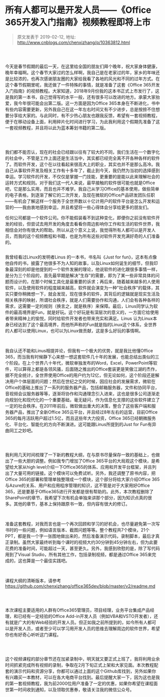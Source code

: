 # 所有人都可以是开发人员——《Office 365开发入门指南》视频教程即将上市 
> 原文发表于 2019-02-12, 地址: http://www.cnblogs.com/chenxizhang/p/10363812.html 


<p><img src="https://img2018.cnblogs.com/blog/9072/201902/9072-20190212080100703-570197462.jpg" alt=""/>
	</p><p>
 </p><p><span><span>今天是春节假期的最后一天，在这里给全国的朋友们拜个晚年，祝大家身体健康，晚年幸福啊。这个春节大家过的怎么样啊，我自己是在老家过的年，家乡的年味还是比较浓的，也再次感谢朋友圈的大家给我看了各地的风光和不同的过年方式。在这个春节假期里呢，我还做了一件特殊的事情，就是准备了这套《Office 365开发入门指南》的视频教程。大家知道，2018年9月份我的这本书正式上市发行了，这是我的第一本书，自己觉得写的水平一般，还有很多可以改进的地方。承蒙大家抬爱，我今年很可能会出第二版。这一方面是因为Office 365本身在不断进化，书中有些内容需要更新，另外我自己在这一年左右时间又有不少进步，总是按捺不住想要分享给大家的。与此同时，有不少热心朋友也跟我反馈，希望有一套视频教程，便于在移动设备上面，利用碎片化时间进行学习，为此我利用这个假期先准备了这一套视频教程，并且将以此为蓝本筹划书籍的第二版。</span>
		</span></p><p>
 </p><p><img src="https://img2018.cnblogs.com/blog/9072/201902/9072-20190212080100997-1446477982.jpg" alt=""/>
	</p><p><span>我们都不能否认，现在的社会已经跟以往有了较大的不同，我们生活在一个数字化的社会中，不管是工作上面还是生活当中，其实都已经完全离不开各种各样的软件了。而软件开发，这个在以往看起来很高大上的职业，其实也并不是那么高冷。我自己从事软件开发及相关工作有十多年了，截止到今天，我仍然为当初的选择感到幸运。学习软件的开发，不仅仅是掌握一门技能，更重要的是能以此来理解社会的运转方式和规则。对于我们这一代人来说，最早接触的软件很可能也就是Office吧，它是那么实用，而且也并不难学。我自己从学习Office的基本使用，做些简单的电子表格，到逐渐了解它的二次开发，及现在微软的Office产品研发团队任职——有机会了解这样一个服务于全世界数以十亿计用户的软件平台是怎么开发和运营的——我由衷地感到幸运，并且希望将一些心得体会分享给更多的朋友们。
</span></p><p><span>任何公司都是一个软件公司。你不能假装看不到这种变化，即便你之前没有软件开发的经验，但尝试去用开发的角度去看看你周边影响你工作和生活的软件世界，我相信会对你有很大的帮助。所以从这个意义上说，我觉得所有人都可以是开发人员，而我的这个视频教程和书籍，也是为所有这些对软件开发充满好奇的人们准备的。
</span></p><p><img src="https://img2018.cnblogs.com/blog/9072/201902/9072-20190212080101255-339067142.jpg" alt=""/>
	</p><p><span><span>我曾经看过Linux的发明者Linus 的一本书，书名叫《Just for fun》，这本有点像他自传的书，披露了他很多不为人知的故事，以及Linux如何诞生的细节，但我印象最深刻的却是他提到的一个软件发展的理论，他说软件的进化跟很多事情一样，是分为三个阶段的，首先最早期是解决"生存"的需要，即为了某一些非常具体的问题而设计的，在那个时候工具化是最重要的诉求；再后来，随着越来越多的人使用软件，以及使用软件的程度越来越高，软件就会演变为一种"社会秩序"的载体，其实只要你稍微想一下，就会发现，现在很多的软件，其背后的逻辑就是现实生活及相关秩序的映射，所谓社会秩序，就是人们需要协作和沟通，人们会有各种各样的需求，这需要一定的规则（换言之，就是秩序）来保障。最后，Linus同学认为软件的最高境界是Fun，就是好玩。这个好玩是有深层次的意义的，一方面它给使用者带来精神上的愉悦，同时给软件开发者也带来充实和满足。Linus 认为Linux本身已经达到了这个最高境界，而他所声称的Fun就是指的Linux这个体系，全世界的人都可以使用Linux，也可以为Linux做贡献，这是多么好玩的事情啊。</span><span>
			</span></span></p><p>
 </p><p><span><span>我自认还不能和Linus相提并论，但我有一个极大的优势，就是我比他懂Office 365，而当我有时候静下心来想一想这套软件几十年的发展，也能总结出类似的三个阶段。在上个世界八十年代，微软单独发布的Word，Excel，PowerPoint等软件，可以算得上都是各领风骚，后面随之推出的Office套装更是笑傲江湖的杰作，据不完全统计，全世界使用Office的用户约为12亿，但无论如何，这个阶段还是解决用户个体层面的问题；然后在世纪之交的时候，因应社会的发展需求，微软在Office的基础上推出了一系列的服务器产品，包括邮箱服务器，文件和协同平台，音视频会议服务器等等，逐渐将协作和沟通理念引入进来，这也是很多公司逐渐走向规划化和现代化的一个重要基础，毫无疑问，作为信息化支撑的这些软件建立了一定的社会秩序。在2011年前后，微软做出重大的决策，整合了这些客户端和服务器产品，推出了全新Office 365云平台，并且经过8年左右的运营，目前Office 365的每月活跃用户超过1.5亿，而且这些年大力投资，Office 365已经朝微服务化、平台化、智能化的方向不断演进。这可能跟Linus所提到的Just for Fun有异曲同工之妙吧。</span><span>
			</span></span></p><p>
 </p><p><img src="https://img2018.cnblogs.com/blog/9072/201902/9072-20190212080101511-1130848887.jpg" alt=""/>
	</p><p><span><span>我利用几天时间梳理了一下新的教程大纲，在与原书尽量保存一致的基础上，也做出了一些大胆的调整。例如我专门增加了Office 365平台的大局观这个模块，是希望给大家从high level介绍一下Office365的体系、应用和开发平台框架，并且列出了大量可用的链接。这个模块可以免费试听。另外，我还调整了原书内容，把Office 365的部署和管理单独整理成一个模块，这个部分将给大家介绍Office 365与Azure的关系、用户和应用程序管理的知识，这不管是对于大家用好Office 365，还是要基于Office365进行开发都是很有帮助的。此外，本次教程删除了SharePoint的章节，我希望下次有机会单独来讲那个部分，因为知识点真的很多。其他的章节，基本上保持跟原书一致，但内容有很大的修订。</span><span>
			</span></span></p><p>
 </p><p><span><span>准备这套教程，对我而言也是一个再次回顾和学习的好机会，也尽量避免第一次写书时的一些问题，例如语言版本、截图问题等等。整个教程共7个模块，21个PPT，都是我一个字一张图地做出来的，然后准备演示代码，录制脚本，最后才真正录制。虽然大家最终听到每个课时的视频大约30分钟到45分钟左右，但为此要花费的准备时间，可能超过一天，甚至更久。另外，我感到欣慰的是，除了写代码用到了Visual Studio，所有其他工作，包括录制视频，都是通过Office 365来完成的，这也算是一个最佳实践吧。</span><span>
			</span></span></p><p>
 </p><p><span>课程大纲的清晰版本，请参考 <a href="https://github.com/chenxizhang/office365dev/blob/master/v2/readme.md">https://github.com/chenxizhang/office365dev/blob/master/v2/readme.md</a>
		</span></p><p>
 </p><p><img src="https://img2018.cnblogs.com/blog/9072/201902/9072-20190212080101765-1498605681.jpg" alt=""/>
	</p><p><span><span>本次课程主要适用的人群有Office365管理员，项目经理，业务平台集成产品经理，和已经有一定经验的Office Add-in开发人员（例如VBA和VSTO开发者），还有就是广大的有Web经验的开发人员。但正如我之前所提到的，如今所有人都可以是开发人员，或者至少可以学习用开发人员的思维去理解周边的软件世界，希望你也有好奇心听听这门课程。</span><span>
			</span></span></p><p>
 </p><p><img src="https://img2018.cnblogs.com/blog/9072/201902/9072-20190212080101992-704305551.jpg" alt=""/>
	</p><p><span>这个视频课程的部分章节还在加紧录制中，明天就又要正式上班了，我将利用业余时间抓紧完成所有视频的录制，争取在2月下旬正式上架和大家见面。本次教程配套的演示代码和资源分享，你都可以通过上面的这个Github库找到，另外如果你有兴趣买一本教材，可以在各大电商平台找到。最后提醒大家一下，因为这也是我的第一套视频教程，我为前2000位用户准备了一定的优惠，如果你希望在课程面世第一时间收到通知，以及领取优惠券，敬请关注我的微信公众号。
</span></p><p><img src="https://img2018.cnblogs.com/blog/9072/201902/9072-20190212080102270-663366497.jpg" alt=""/></p>